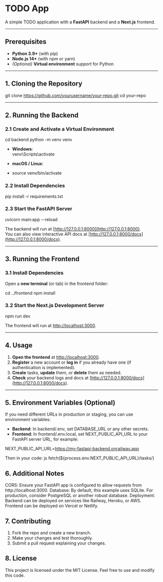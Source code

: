 # **TODO App**

A simple TODO application with a **FastAPI** backend and a **Next.js** frontend.

---

## **Prerequisites**

- **Python 3.9+** (with pip)
- **Node.js 14+** (with npm or yarn)
- *(Optional)* **Virtual environment** support for Python

---

## **1. Cloning the Repository**

git clone https://github.com/yourusername/your-repo.git 
cd your-repo

---

## **2. Running the Backend**

### **2.1 Create and Activate a Virtual Environment**

cd backend python -m venv venv

- **Windows**:  
venv\Scripts\activate

- **macOS / Linux**:
- source venv/bin/activate

### **2.2 Install Dependencies**

pip install -r requirements.txt

### **2.3 Start the FastAPI Server**

uvicorn main:app --reload

The backend will run at [http://127.0.0.1:8000](http://127.0.0.1:8000).  
You can also view interactive API docs at [http://127.0.0.1:8000/docs](http://127.0.0.1:8000/docs).

---

## **3. Running the Frontend**

### **3.1 Install Dependencies**

Open a **new terminal** (or tab) in the frontend folder:

cd ../frontend npm install


### **3.2 Start the Next.js Development Server**

npm run dev


The frontend will run at [http://localhost:3000](http://localhost:3000).

---

## **4. Usage**

1. **Open the frontend** at [http://localhost:3000](http://localhost:3000).  
2. **Register** a new account or **log in** if you already have one (if authentication is implemented).  
3. **Create** tasks, **update** them, or **delete** them as needed.  
4. **Check** your backend logs and docs at [http://127.0.0.1:8000/docs](http://127.0.0.1:8000/docs).

---

## **5. Environment Variables (Optional)**

If you need different URLs in production or staging, you can use environment variables:

- **Backend**: In backend/.env, set DATABASE_URL or any other secrets.  
- **Frontend**: In frontend/.env.local, set NEXT_PUBLIC_API_URL to your FastAPI server URL, for example:

NEXT_PUBLIC_API_URL=https://my-fastapi-backend.onrailway.app


Then in your code:
js
fetch(${process.env.NEXT_PUBLIC_API_URL}/tasks/)

## **6. Additional Notes**

CORS: Ensure your FastAPI app is configured to allow requests from http://localhost:3000.
Database: By default, this example uses SQLite. For production, consider PostgreSQL or another robust database.
Deployment:
Backend can be deployed on services like Railway, Heroku, or AWS.
Frontend can be deployed on Vercel or Netlify.

## **7. Contributing**
1. Fork the repo and create a new branch.
2. Make your changes and test thoroughly.
3. Submit a pull request explaining your changes.

## **8. License**
This project is licensed under the MIT License. Feel free to use and modify this code.

